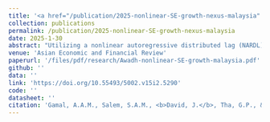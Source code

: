 ```yaml
---
title: '<a href="/publication/2025-nonlinear-SE-growth-nexus-malaysia" style="text-decoration:none;">Investigating the  effect  of  the  shadow  economy  on Malaysia’seconomic growth: Insight from a nonlinear perspective</a>'
collection: publications
permalink: /publication/2025-nonlinear-SE-growth-nexus-malaysia
date: 2025-1-30
abstract: "Utilizing a nonlinear autoregressive distributed lag (NARDL) model, this study aims to find out if the shadow economy's (SE) effect on Malaysia's economic growth is not linear from 1970 to 2022. This model uniquely identifies potential nonlinearities or asymmetries in the relationship between SE and growth. The results of the bounds tests show that there is a strong long-term link between economic growth and both good and bad changes in the SE, as well as variables like inflation, urban population growth in cities, financial development, and economic uncertainty.  Furthermore, the results indicate that the SE’s influence on growth is nonlinear, both in the short and long term. In particular, both growing and shrinking the SE have positive effects on growth, but growing the SE has a bigger long-term effect than shrinking it. Conversely, in the short term, reductions in the SE’s size have a greater impact. Additionally, inflation, urban population growth, financial development, and economic uncertainties emerge as key determinants of growth across both time horizons. These findings suggest the need for policies that reduce the size of the shadow economy and encourage the shift from informal to formal economic activities to foster sustained economic growth."
venue: 'Asian Economic and Financial Review'
paperurl: '/files/pdf/research/Awadh-nonlinear-SE-growth-malaysia.pdf'
github: ''
data: ''
link: 'https://doi.org/10.55493/5002.v15i2.5290'
code: ''
datasheet: ''
citation: 'Gamal, A.A.M., Salem, S.A.M., <b>David, J.</b>, Tha, G.P., & Viswanathan, K.K. (2025). &quot;Investigating the  effect  of  the  shadow  economy  on Malaysia’seconomic growth: Insight from a nonlinear perspective.&quot; <i>Asian Economic and Financial Review</i>, <i>15</i>(2), 182-195. https://doi.org/10.55493/5002.v15i2.5290.'
---
```

